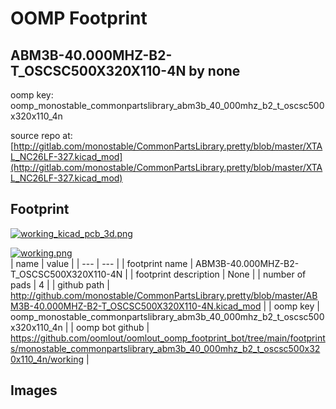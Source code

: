 # OOMP Footprint  
## ABM3B-40.000MHZ-B2-T_OSCSC500X320X110-4N  by none  
  
oomp key: oomp_monostable_commonpartslibrary_abm3b_40_000mhz_b2_t_oscsc500x320x110_4n  
  
source repo at: [http://gitlab.com/monostable/CommonPartsLibrary.pretty/blob/master/XTAL_NC26LF-327.kicad_mod](http://gitlab.com/monostable/CommonPartsLibrary.pretty/blob/master/XTAL_NC26LF-327.kicad_mod)  
## Footprint  
  
[![working_kicad_pcb_3d.png](working_kicad_pcb_3d_600.png)](working_kicad_pcb_3d.png)  
  
[![working.png](working_600.png)](working.png)  
| name | value | 
| --- | --- | 
| footprint name | ABM3B-40.000MHZ-B2-T_OSCSC500X320X110-4N | 
| footprint description | None | 
| number of pads | 4 | 
| github path | http://github.com/monostable/CommonPartsLibrary.pretty/blob/master/ABM3B-40.000MHZ-B2-T_OSCSC500X320X110-4N.kicad_mod | 
| oomp key | oomp_monostable_commonpartslibrary_abm3b_40_000mhz_b2_t_oscsc500x320x110_4n | 
| oomp bot github | https://github.com/oomlout/oomlout_oomp_footprint_bot/tree/main/footprints/monostable_commonpartslibrary_abm3b_40_000mhz_b2_t_oscsc500x320x110_4n/working | 
## Images  
